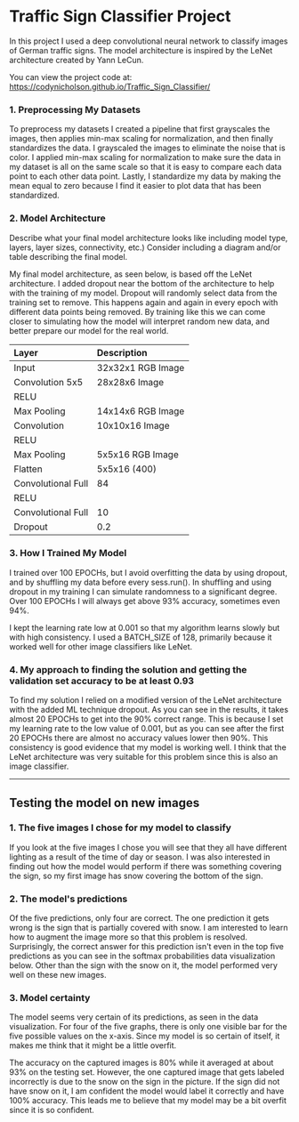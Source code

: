 # Traffic Sign Classifier Project

In this project I used a deep convolutional neural network to classify images of German traffic signs. The model architecture is inspired by the LeNet architecture created by Yann LeCun.

You can view the project code at: https://codynicholson.github.io/Traffic_Sign_Classifier/

### 1. Preprocessing My Datasets

To preprocess my datasets I created a pipeline that first grayscales the images, then applies min-max scaling for normalization, and then finally standardizes the data. I grayscaled the images to eliminate the noise that is color. I applied min-max scaling for normalization to make sure the data in my dataset is all on the same scale so that it is easy to compare each data point to each other data point. Lastly, I standardize my data by making the mean equal to zero because I find it easier to plot data that has been standardized.

### 2. Model Architecture

Describe what your final model architecture looks like including model type, layers, layer sizes, connectivity, etc.) Consider including a diagram and/or table describing the final model.

My final model architecture, as seen below, is based off the LeNet architecture. I added dropout near the bottom of the architecture to help with the training of my model. Dropout will randomly select data from the training set to remove. This happens again and again in every epoch with different data points being removed. By training like this we can come closer to simulating how the model will interpret random new data, and better prepare our model for the real world.

| Layer              | Description        |
|:------------------ |:------------------ |
| Input              | 32x32x1 RGB Image  |
| Convolution 5x5    | 28x28x6 Image      |
| RELU               |                    |
| Max Pooling        | 14x14x6 RGB Image  |
| Convolution        | 10x10x16 Image     |
| RELU               |                    |
| Max Pooling        | 5x5x16 RGB Image   |
| Flatten            | 5x5x16 (400)       |
| Convolutional Full | 84                 |
| RELU               |                    |
| Convolutional Full | 10                 |
| Dropout            | 0.2                |

### 3. How I Trained My Model

I trained over 100 EPOCHs, but I avoid overfitting the data by using dropout, and by shuffling my data before every sess.run(). In shuffling and using dropout in my training I can simulate randomness to a significant degree. Over 100 EPOCHs I will always get above 93% accuracy, sometimes even 94%.

I kept the learning rate low at 0.001 so that my algorithm learns slowly but with high consistency. I used a BATCH_SIZE of 128, primarily because it worked well for other image classifiers like LeNet.

### 4. My approach to finding the solution and getting the validation set accuracy to be at least 0.93

To find my solution I relied on a modified version of the LeNet architecture with the added ML technique dropout. As you can see in the results, it takes almost 20 EPOCHs to get into the 90% correct range. This is because I set my learning rate to the low value of 0.001, but as you can see after the first 20 EPOCHs there are almost no accuracy values lower then 90%. This consistency is good evidence that my model is working well. I think that the LeNet architecture was very suitable for this problem since this is also an image classifier.

***

## Testing the model on new images

### 1. The five images I chose for my model to classify

If you look at the five images I chose you will see that they all have different lighting as a result of the time of day or season. I was also interested in finding out how the model would perform if there was something covering the sign, so my first image has snow covering the bottom of the sign.

### 2. The model's predictions

Of the five predictions, only four are correct. The one prediction it gets wrong is the sign that is partially covered with snow. I am interested to learn how to augment the image more so that this problem is resolved. Surprisingly, the correct answer for this prediction isn't even in the top five predictions as you can see in the softmax probabilities data visualization below. Other than the sign with the snow on it, the model performed very well on these new images.

### 3. Model certainty

The model seems very certain of its predictions, as seen in the data visualization. For four of the five graphs, there is only one visible bar for the five possible values on the x-axis. Since my model is so certain of itself, it makes me think that it might be a little overfit.

The accuracy on the captured images is 80% while it averaged at about 93% on the testing set. However, the one captured image that gets labeled incorrectly is due to the snow on the sign in the picture. If the sign did not have snow on it, I am confident the model would label it correctly and have 100% accuracy. This leads me to believe that my model may be a bit overfit since it is so confident.
